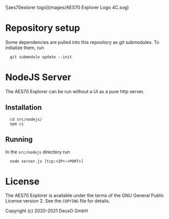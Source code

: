 ![aes70exlorer logo](images/AES70 Explorer Logo 4C.svg)
# Repository setup

Some dependencies are pulled into this repository as git submodules. To
initialize them, run

      git submodule update --init

# NodeJS Server

The AES70 Explorer can be run without a UI as a pure http server.

## Installation

      cd src/nodejs/
      npm ci

## Running

In the `src/nodejs` directory run

      node server.js [tcp:<IP>:<PORT>]

# License

The AES70 Explorer is available under the terms of the GNU General Public License version 2.
See the `COPYING` file for details.

Copyright (c) 2020-2021 DeusO GmbH
